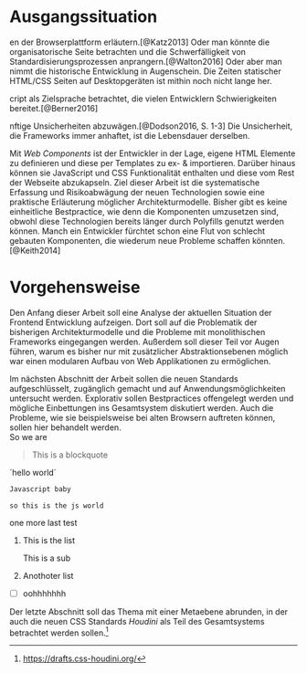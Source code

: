 # Ausgangssituation

en der Browserplattform erläutern.[@Katz2013] Oder man könnte die organisatorische Seite betrachten und die Schwerfälligkeit von Standardisierungsprozessen anprangern.[@Walton2016] Oder aber man nimmt die historische Entwicklung in Augenschein. Die Zeiten statischer HTML/CSS Seiten auf Desktopgeräten ist mithin noch nicht lange her.

cript als Zielsprache betrachtet, die vielen Entwicklern Schwierigkeiten bereitet.[@Berner2016]

nftige Unsicherheiten abzuwägen.[@Dodson2016, S. 1-3] Die Unsicherheit, die Frameworks immer anhaftet, ist die Lebensdauer derselben.

Mit *Web Components* ist der Entwickler in der Lage, eigene HTML Elemente zu definieren und diese per Templates zu ex- & importieren. Darüber hinaus können sie JavaScript und CSS Funktionalität enthalten und diese vom Rest der Webseite abzukapseln. Ziel dieser Arbeit ist die systematische Erfassung und Risikoabwägung der neuen Technologien sowie eine praktische Erläuterung möglicher Architekturmodelle. Bisher gibt es keine einheitliche Bestpractice, wie denn die Komponenten umzusetzen sind, obwohl diese Technologien bereits länger durch Polyfills genutzt werden können. Manch ein Entwickler fürchtet schon eine Flut von schlecht gebauten Komponenten, die wiederum neue Probleme schaffen könnten.[@Keith2014]

# Vorgehensweise

Den Anfang dieser Arbeit soll eine Analyse der aktuellen Situation der Frontend Entwicklung aufzeigen. Dort soll auf die Problematik der bisherigen Architekturmodelle und die Probleme mit monolithischen Frameworks eingegangen werden. Außerdem soll dieser Teil vor Augen führen, warum es bisher nur mit zusätzlicher Abstraktionsebenen möglich war einen modularen Aufbau von Web Applikationen zu ermöglichen.

Im nächsten Abschnitt der Arbeit sollen die neuen Standards aufgeschlüsselt, zugänglich gemacht und auf Anwendungsmöglichkeiten untersucht werden. Explorativ sollen Bestpractices offengelegt werden und mögliche Einbettungen ins Gesamtsystem diskutiert werden. Auch die Probleme, wie sie beispielsweise bei alten Browsern auftreten können, sollen hier behandelt werden.  
So we are

> This is a blockquote

´hello world´

````javascript
Javascript baby
````

`so this is the js world`

   one more last test

1. This is the list

   This is a sub 

2. Anothoter list


- [ ] oohhhhhhh

Der letzte Abschnitt soll das Thema mit einer Metaebene abrunden, in der auch die neuen CSS Standards *Houdini* als Teil des Gesamtsystems betrachtet werden sollen.[^h]

[^manifesto]: https://extensiblewebmanifesto.org/

[^wc]: https://www.w3.org/standards/techs/components

[^h]: https://drafts.css-houdini.org/

